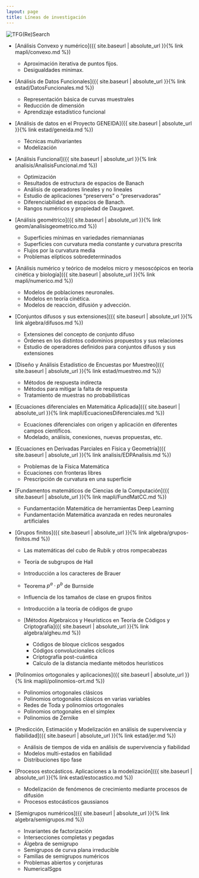 ```yaml
---
layout: page
title: Líneas de investigación
---
```



![TFG(Re)Search]({{site.logo}}) 

- [Análisis Convexo y numérico]({{ site.baseurl | absolute_url }}{% link mapli/convexo.md %})
    -  Aproximación iterativa de puntos fijos.
    -  Desigualdades minimax.

- [Análisis de Datos Funcionales]({{ site.baseurl | absolute_url }}{% link estad/DatosFuncionales.md %})
    - Representación básica de curvas muestrales
    - Reducción de dimensión
    - Aprendizaje estadístico funcional

- [Análisis de datos en el Proyecto GENEIDA]({{ site.baseurl | absolute_url }}{% link estad/geneida.md %})
    - Técnicas multivariantes
    - Modelización

- [Análisis Funcional]({{ site.baseurl | absolute_url }}{% link analisis/AnalisisFuncional.md %})
    - Optimización
    - Resultados de estructura de espacios de Banach
    - Análisis de operadores lineales y no lineales
    - Estudio de aplicaciones “preservers” o “preservadoras”
    - Diferenciabilidad en espacios de Banach.
    - Rangos numéricos y propiedad de Daugavet.

- [Análisis geométrico]({{ site.baseurl | absolute_url }}{% link geom/analisisgeometrico.md %})
    - Superficies mínimas en variedades riemannianas
    - Superficies con curvatura media constante y curvatura prescrita
    - Flujos por la curvatura media
    - Problemas elípticos sobredeterminados

- [Análisis numérico y teórico de modelos micro y mesoscópicos en teoría cinética y biología]({{ site.baseurl | absolute_url }}{% link mapli/numerico.md %})
    - Modelos de poblaciones neuronales.
    -  Modelos en teoría cinética.
    - Modelos de reacción, difusión y advección.

- [Conjuntos difusos y sus extensiones]({{ site.baseurl | absolute_url }}{% link algebra/difusos.md %})
    - Extensiones del concepto de conjunto difuso
    - Órdenes en los distintos codominios propuestos y sus relaciones
    - Estudio de operadores definidos para conjuntos difusos y sus extensiones

- [Diseño y Análisis Estadístico de Encuestas por Muestreo]({{ site.baseurl | absolute_url }}{% link estad/muestreo.md %})
    - Métodos de respuesta indirecta
    - Métodos para mitigar la falta de respuesta
    - Tratamiento de muestras no probabilísticas

- [Ecuaciones diferenciales en Matemática Aplicada]({{ site.baseurl | absolute_url }}{% link mapli/EcuacionesDiferenciales.md %})
    - Ecuaciones diferenciales con origen y aplicación en diferentes campos científicos. 
    - Modelado, análisis, conexiones, nuevas propuestas, etc.
    
 - [Ecuaciones en Derivadas Parciales en Física y Geometría]({{ site.baseurl | absolute_url }}{% link analisis/EDPAnalisis.md %})
    -  Problemas de la Física Matemática
    -  Ecuaciones con fronteras libres
    -  Prescripción de curvatura en una superficie
  
 - [Fundamentos matemáticos de Ciencias de la Computación]({{ site.baseurl | absolute_url }}{% link mapli/FundMatCC.md %})
    -  Fundamentación Matemática de herramientas Deep Learning
    -  Fundamentación Matemática avanzada  en redes neuronales artificiales
      
- [Grupos finitos]({{ site.baseurl | absolute_url }}{% link algebra/grupos-finitos.md %})
    - Las matemáticas del cubo de Rubik y otros rompecabezas
    - Teoría de subgrupos de Hall
    - Introducción a los caracteres de Brauer
    - Teorema $p^a\cdot p^b$ de Burnside
    - Influencia de los tamaños de clase en grupos finitos
    - Introducción a la teoría de códigos de grupo
    
  
  - [Métodos Algebraicos y Heurísticos en Teoría de Códigos y Criptografía]({{ site.baseurl | absolute_url }}{% link algebra/algheu.md %})
    - Códigos de bloque cíclicos sesgados
    - Códigos convolucionales cíclicos
    - Criptografía post-cuántica
    - Calculo de la distancia mediante métodos heurísticos
   
- [Polinomios ortogonales y aplicaciones]({{ site.baseurl | absolute_url }}{% link mapli/polinomios-ort.md %})
    - Polinomios ortogonales clásicos
    - Polinomios ortogonales clásicos en varias variables
    - Redes de Toda y polinomios ortogonales
    - Polinomios ortogonales en el simplex
    - Polinomios de Zernike
   
- [Predicción, Estimación y Modelización en análisis de supervivencia y fiabilidad]({{ site.baseurl | absolute_url }}{% link estad/jer.md %})
    - Análisis de tiempos de vida en análisis de supervivencia y fiabilidad
    - Modelos multi-estados en fiabilidad
    - Distribuciones tipo fase

- [Procesos estocásticos. Aplicaciones a la modelización]({{ site.baseurl | absolute_url }}{% link estad/estocastico.md %})
    - Modelización de fenómenos de crecimiento mediante procesos de difusión
    - Procesos estocásticos gaussianos
 
- [Semigrupos numéricos]({{ site.baseurl | absolute_url }}{% link algebra/semigrupos.md %})
    - Invariantes de factorización
    - Intersecciones completas y pegadas
    - Álgebra de semigrupo
    - Semigrupos de curva plana irreducible
    - Familias de semigrupos numéricos
    - Problemas abiertos y conjeturas
    - NumericalSgps
